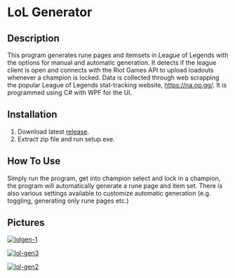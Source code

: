 LoL Generator
=========================
Description
-------------------
This program generates rune pages and itemsets in League of Legends with the options for manual and automatic generation. It detects if the league client is open and connects with the Riot Games API to upload loadouts whenever a champion is locked. Data is collected through web scrapping the popular League of Legends stat-tracking website, https://na.op.gg/. It is programmed using C# with WPF for the UI.

Installation
--------------------
1. Download latest [release](https://github.com/choktn/LoL-Generator/releases).
2. Extract zip file and run setup.exe.

How To Use
--------------------  
Simply run the program, get into champion select and lock in a champion, the program will automatically generate a rune page and item set. There is also various settings available to customize automatic generation (e.g. toggling, generating only rune pages etc.)

Pictures  
--------
<a href="https://imgbb.com/"><img src="https://i.ibb.co/0mX6x4S/lolgen-1.png" alt="lolgen-1" border="0" /></a>

<a href="https://imgbb.com/"><img src="https://i.ibb.co/v1VrDkq/lol-gen3.png" alt="lol-gen3" border="0" /></a>

<a href="https://imgbb.com/"><img src="https://i.ibb.co/mbZbrJY/lol-gen2.png" alt="lol-gen2" border="0" /></a>
